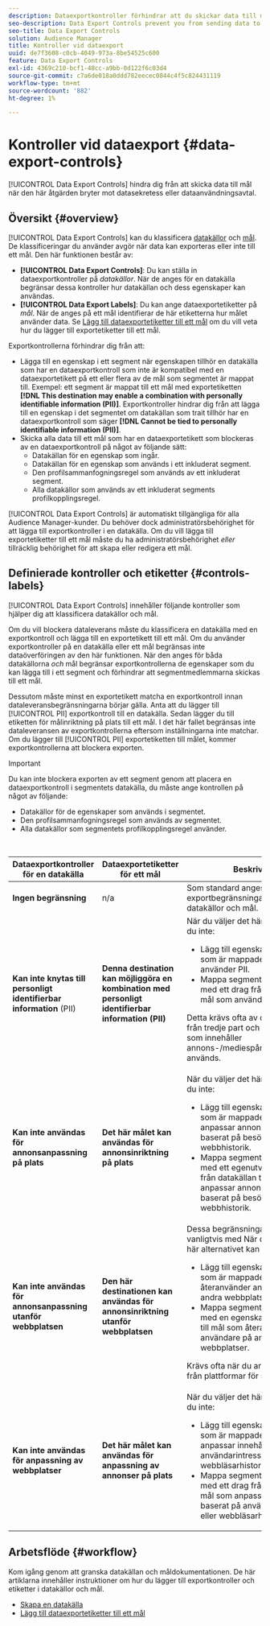 ```yaml
---
description: Dataexportkontroller förhindrar att du skickar data till mål när den här åtgärden bryter mot datasekretess eller dataanvändningsavtal.
seo-description: Data Export Controls prevent you from sending data to destinations when this action violates data privacy or data use agreements.
seo-title: Data Export Controls
solution: Audience Manager
title: Kontroller vid dataexport
uuid: de7f3608-c0cb-4049-973a-8be54525c600
feature: Data Export Controls
exl-id: 4369c210-bcf1-48cc-a9bb-0d122f6c03d4
source-git-commit: c7a6de018a0ddd782eecec0844c4f5c824431119
workflow-type: tm+mt
source-wordcount: '882'
ht-degree: 1%

---
```


# Kontroller vid dataexport {#data-export-controls}

[!UICONTROL Data Export Controls] hindra dig från att skicka data till mål när den här åtgärden bryter mot datasekretess eller dataanvändningsavtal.

## Översikt {#overview}

[!UICONTROL Data Export Controls] kan du klassificera [datakällor](../features/datasources-list-and-settings.md#data-sources-list-and-settings) och [mål](../features/destinations/destinations.md). De klassificeringar du använder avgör när data kan exporteras eller inte till ett mål. Den här funktionen består av:

* **[!UICONTROL Data Export Controls]**: Du kan ställa in dataexportkontroller på *datakällor*. När de anges för en datakälla begränsar dessa kontroller hur datakällan och dess egenskaper kan användas.
* **[!UICONTROL Data Export Labels]**: Du kan ange dataexportetiketter på *mål*. När de anges på ett mål identifierar de här etiketterna hur målet använder data. Se [Lägg till dataexportetiketter till ett mål](/help/using/features/destinations/add-data-export-labels.md) om du vill veta hur du lägger till exportetiketter till ett mål.

Exportkontrollerna förhindrar dig från att:

* Lägga till en egenskap i ett segment när egenskapen tillhör en datakälla som har en dataexportkontroll som inte är kompatibel med en dataexportetikett på ett eller flera av de mål som segmentet är mappat till.
Exempel: ett segment är mappat till ett mål med exportetiketten **[!DNL This destination may enable a combination with personally identifiable information (PII)]**. Exportkontroller hindrar dig från att lägga till en egenskap i det segmentet om datakällan som trait tillhör har en dataexportkontroll som säger **[!DNL Cannot be tied to personally identifiable information (PII)]**.
* Skicka alla data till ett mål som har en dataexportetikett som blockeras av en dataexportkontroll på något av följande sätt:
   * Datakällan för en egenskap som ingår.
   * Datakällan för en egenskap som används i ett inkluderat segment.
   * Den profilsammanfogningsregel som används av ett inkluderat segment.
   * Alla datakällor som används av ett inkluderat segments profilkopplingsregel.

[!UICONTROL Data Export Controls] är automatiskt tillgängliga för alla Audience Manager-kunder. Du behöver dock administratörsbehörighet för att lägga till exportkontroller i en datakälla. Om du vill lägga till exportetiketter till ett mål måste du ha administratörsbehörighet *eller* tillräcklig behörighet för att skapa eller redigera ett mål.

## Definierade kontroller och etiketter {#controls-labels}

[!UICONTROL Data Export Controls] innehåller följande kontroller som hjälper dig att klassificera datakällor och mål.

Om du vill blockera dataleverans måste du klassificera en datakälla med en exportkontroll och lägga till en exportetikett till ett mål. Om du använder exportkontroller på en datakälla eller ett mål begränsas inte dataöverföringen av den här funktionen. När den anges för båda datakällorna *och* mål begränsar exportkontrollerna de egenskaper som du kan lägga till i ett segment och förhindrar att segmentmedlemmarna skickas till ett mål.

Dessutom måste minst en exportetikett matcha en exportkontroll innan dataleveransbegränsningarna börjar gälla. Anta att du lägger till [!UICONTROL PII] exportkontroll till en datakälla. Sedan lägger du till etiketten för målinriktning på plats till ett mål. I det här fallet begränsas inte dataleveransen av exportkontrollerna eftersom inställningarna inte matchar. Om du lägger till [!UICONTROL PII] exportetiketten till målet, kommer exportkontrollerna att blockera exporten.

>[!IMPORTANT]
>
>Du kan inte blockera exporten av ett segment genom att placera en dataexportkontroll i segmentets datakälla, du måste ange kontrollen på något av följande:
> * Datakällor för de egenskaper som används i segmentet.
> * Den profilsammanfogningsregel som används av segmentet.
> * Alla datakällor som segmentets profilkopplingsregel använder.


<br>

<table id="table_7D1F0270B5604A82B96A13CC49C937C0"> 
 <thead> 
  <tr> 
   <th colname="col1" class="entry"> Dataexportkontroller för en datakälla </th> 
   <th colname="col2" class="entry"> Dataexportetiketter för ett mål </th> 
   <th colname="col3" class="entry"> Beskrivning </th> 
  </tr> 
 </thead>
 <tbody> 
  <tr> 
   <td colname="col1"> <b><span class="uicontrol"> Ingen begränsning</span></b> </td> 
   <td colname="col2"> n/a </td> 
   <td colname="col3"> Som standard anges inte exportbegränsningar för nya datakällor och mål. </td> 
  </tr> 
  <tr> 
   <td colname="col1"> <b><span class="uicontrol"> Kan inte knytas till personligt identifierbar information</span></b> (PII) </td> 
   <td colname="col2"> <b><span class="uicontrol"> Denna destination kan möjliggöra en kombination med personligt identifierbar information (PII)</span></b> </td> 
   <td colname="col3">När du väljer det här alternativet kan du inte: 
    <ul id="ul_0D5A4D0373374217A4BACDFC3BB2F79D"> 
     <li id="li_C32FC26C6E814412A1C73B840E81BB68">Lägg till egenskaper i segment som är mappade till mål som använder PII. </li> 
     <li id="li_BF4FD10807AF4E109CEA22FBD3F6F9B3">Mappa segment som skapats med ett drag från datakällan till mål som använder PII. </li> 
    </ul> <p>Detta krävs ofta av dataleverantörer från tredje part och när datakällor som innehåller annons-/mediespårningsinformation används. </p> </td> 
  </tr> 
  <tr> 
   <td colname="col1"> <b><span class="uicontrol"> Kan inte användas för annonsanpassning på plats</span></b> </td> 
   <td colname="col2"> <b><span class="uicontrol"> Det här målet kan användas för annonsinriktning på plats</span></b> </td> 
   <td colname="col3">När du väljer det här alternativet kan du inte: 
    <ul id="ul_5B17972E7E0C424A833AD540DFF3CBF2"> 
     <li id="li_05810CEAC8CB4616BB2D52DDDADA84A8">Lägg till egenskaper i segment som är mappade till mål som anpassar annonsleveranser baserat på besökarens webbhistorik. </li> 
     <li id="li_B2C3479ECEA74F49B9A2CFDDEE128DF3">Mappa segment som skapats med ett egenutvecklat beteende från datakällan till mål som anpassar annonsleveransen baserat på besökarens webbhistorik. </li> 
    </ul> </td> 
  </tr> 
  <tr> 
   <td colname="col1"> <b><span class="uicontrol"> Kan inte användas för annonsanpassning utanför webbplatsen</span></b> </td> 
   <td colname="col2"> <b><span class="uicontrol"> Den här destinationen kan användas för annonsinriktning utanför webbplatsen</span></b> </td> 
   <td colname="col3">Dessa begränsningar används vanligtvis med När du har valt det här alternativet kan du inte: 
    <ul id="ul_B9352FF5282C481BA3A24C581217A156"> 
     <li id="li_0F89583A603D4CD8804724954CFD52C6">Lägg till egenskaper i segment som är mappade till mål som återanvänder användare på andra webbplatser. </li> 
     <li id="li_ABDD8BEDE9AF411695C7BDF9AE522BA7">Mappa segment som skapats med en egenskap från datakällan till mål som återanvänder användare på andra webbplatser. </li> 
    </ul> <p>Krävs ofta när du arbetar med data från plattformar för sociala medier. </p> </td> 
  </tr> 
  <tr> 
   <td colname="col1"> <b><span class="uicontrol"> Kan inte användas för anpassning av webbplatser</span></b> </td> 
   <td colname="col2"> <b><span class="uicontrol"> Det här målet kan användas för anpassning av annonser på plats</span></b> </td> 
   <td colname="col3">När du väljer det här alternativet kan du inte: 
    <ul id="ul_3360EB209E07402A863F0E7473B99D3F"> 
     <li id="li_88B3842B67E040EB9DC0BBEB8E5EC251">Lägg till egenskaper i segment som är mappade till mål som anpassar innehåll baserat på användarintressen eller webbläsarhistorik. </li> 
     <li id="li_6506254CCE6546039A3D82B60368C8B4">Mappa segment som byggts med ett drag från datakällan till mål som anpassar innehåll baserat på användarintressen eller webbläsarhistorik. </li> 
    </ul> </td> 
  </tr> 
 </tbody> 
</table>

## Arbetsflöde {#workflow}

Kom igång genom att granska datakällan och måldokumentationen. De här artiklarna innehåller instruktioner om hur du lägger till exportkontroller och etiketter i datakällor och mål.

* [Skapa en datakälla](../features/manage-datasources.md#create-data-source)
* [Lägg till dataexportetiketter till ett mål](../features/destinations/add-data-export-labels.md)

